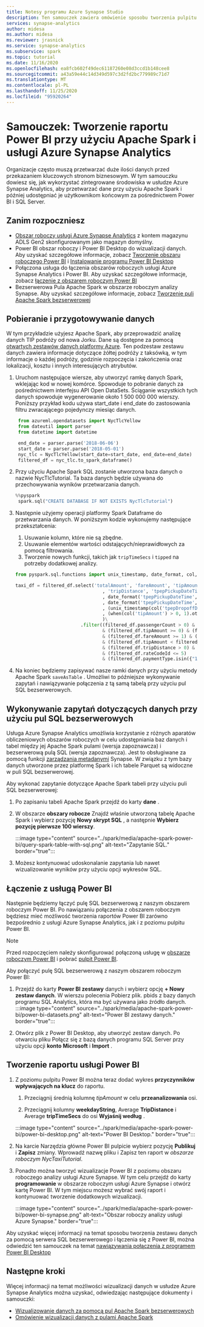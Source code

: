 ```yaml
---
title: Notesy programu Azure Synapse Studio
description: Ten samouczek zawiera omówienie sposobu tworzenia pulpitu nawigacyjnego Power BI przy użyciu Apache Spark i puli SQL bezserwerowej.
services: synapse-analytics
author: midesa
ms.author: midesa
ms.reviewer: jrasnick
ms.service: synapse-analytics
ms.subservice: spark
ms.topic: tutorial
ms.date: 11/16/2020
ms.openlocfilehash: ea8fcb602f49dec61187260e08d3ccd1b148cee8
ms.sourcegitcommit: a43a59e44c14d349d597c3d2fd2bc779989c71d7
ms.translationtype: MT
ms.contentlocale: pl-PL
ms.lasthandoff: 11/25/2020
ms.locfileid: "95920264"
---
```

# <a name="tutorial-create-a-power-bi-report-using-apache-spark-and-azure-synapse-analytics"></a>Samouczek: Tworzenie raportu Power BI przy użyciu Apache Spark i usługi Azure Synapse Analytics

Organizacje często muszą przetwarzać duże ilości danych przed przekazaniem kluczowych stronom biznesowym. W tym samouczku dowiesz się, jak wykorzystać zintegrowane środowiska w usłudze Azure Synapse Analytics, aby przetwarzać dane przy użyciu Apache Spark i później udostępniać je użytkownikom końcowym za pośrednictwem Power BI i SQL Server.

## <a name="before-you-begin"></a>Zanim rozpoczniesz
- [Obszar roboczy usługi Azure Synapse Analytics](../quickstart-create-workspace.md) z kontem magazynu ADLS Gen2 skonfigurowanym jako magazyn domyślny. 
- Power BI obszar roboczy i Power BI Desktop do wizualizacji danych. Aby uzyskać szczegółowe informacje, zobacz [Tworzenie obszaru roboczego Power BI](https://docs.microsoft.com/power-bi/service-create-the-new-workspaces) i [Instalowanie programu Power BI Desktop](https://powerbi.microsoft.com/downloads/)
- Połączona usługa do łączenia obszarów roboczych usługi Azure Synapse Analytics i Power BI. Aby uzyskać szczegółowe informacje, zobacz [łączenie z obszarem roboczym Power BI](../quickstart-power-bi.md)
- Bezserwerowa Pula Apache Spark w obszarze roboczym analizy Synapse. Aby uzyskać szczegółowe informacje, zobacz [Tworzenie puli Apache Spark bezserwerowej](../quickstart-create-apache-spark-pool-studio.md)
  
## <a name="download-and-prepare-the-data"></a>Pobieranie i przygotowywanie danych
W tym przykładzie użyjesz Apache Spark, aby przeprowadzić analizę danych TIP podróży od nowa Jorku. Dane są dostępne za pomocą [otwartych zestawów danych platformy Azure](https://azure.microsoft.com/services/open-datasets/catalog/nyc-taxi-limousine-commission-yellow-taxi-trip-records/). Ten podzestaw zestawu danych zawiera informacje dotyczące żółtej podróży z taksówką, w tym informacje o każdej podróży, godzinie rozpoczęcia i zakończenia oraz lokalizacji, kosztu i innych interesujących atrybutów.

1. Uruchom następujące wiersze, aby utworzyć ramkę danych Spark, wklejając kod w nowej komórce. Spowoduje to pobranie danych za pośrednictwem interfejsu API Open DataSets. Ściąganie wszystkich tych danych spowoduje wygenerowanie około 1 500 000 000 wierszy. Poniższy przykład kodu używa start_date i end_date do zastosowania filtru zwracającego pojedynczy miesiąc danych.
   
   ```python
    from azureml.opendatasets import NycTlcYellow
    from dateutil import parser
    from datetime import datetime

    end_date = parser.parse('2018-06-06')
    start_date = parser.parse('2018-05-01')
    nyc_tlc = NycTlcYellow(start_date=start_date, end_date=end_date)
    filtered_df = nyc_tlc.to_spark_dataframe()
   ```
2. Przy użyciu Apache Spark SQL zostanie utworzona baza danych o nazwie NycTlcTutorial. Ta baza danych będzie używana do przechowywania wyników przetwarzania danych.
   ```python
   %%pyspark
    spark.sql("CREATE DATABASE IF NOT EXISTS NycTlcTutorial")
   ```
3. Następnie użyjemy operacji platformy Spark Dataframe do przetwarzania danych. W poniższym kodzie wykonujemy następujące przekształcenia:
   1. Usuwanie kolumn, które nie są zbędne.
   2. Usuwanie elementów wartości odstających/nieprawidłowych za pomocą filtrowania.
   3. Tworzenie nowych funkcji, takich jak ```tripTimeSecs``` i ```tipped``` na potrzeby dodatkowej analizy.
    ```python
    from pyspark.sql.functions import unix_timestamp, date_format, col, when

    taxi_df = filtered_df.select('totalAmount', 'fareAmount', 'tipAmount', 'paymentType', 'rateCodeId', 'passengerCount'\
                                    , 'tripDistance', 'tpepPickupDateTime', 'tpepDropoffDateTime'\
                                    , date_format('tpepPickupDateTime', 'hh').alias('pickupHour')\
                                    , date_format('tpepPickupDateTime', 'EEEE').alias('weekdayString')\
                                    , (unix_timestamp(col('tpepDropoffDateTime')) - unix_timestamp(col('tpepPickupDateTime'))).alias('tripTimeSecs')\
                                    , (when(col('tipAmount') > 0, 1).otherwise(0)).alias('tipped')
                                    )\
                            .filter((filtered_df.passengerCount > 0) & (filtered_df.passengerCount < 8)\
                                    & (filtered_df.tipAmount >= 0) & (filtered_df.tipAmount <= 25)\
                                    & (filtered_df.fareAmount >= 1) & (filtered_df.fareAmount <= 250)\
                                    & (filtered_df.tipAmount < filtered_df.fareAmount)\
                                    & (filtered_df.tripDistance > 0) & (filtered_df.tripDistance <= 100)\
                                    & (filtered_df.rateCodeId <= 5)
                                    & (filtered_df.paymentType.isin({"1", "2"})))
    ```
4. Na koniec będziemy zapisywać nasze ramki danych przy użyciu metody Apache Spark ```saveAsTable``` . Umożliwi to późniejsze wykonywanie zapytań i nawiązywanie połączenia z tą samą tabelą przy użyciu pul SQL bezserwerowych.
   
## <a name="query-data-using-serverless-sql-pools"></a>Wykonywanie zapytań dotyczących danych przy użyciu pul SQL bezserwerowych
Usługa Azure Synapse Analytics umożliwia korzystanie z różnych aparatów obliczeniowych obszarów roboczych w celu udostępniania baz danych i tabel między jej Apache Spark pulami (wersja zapoznawcza) i bezserwerową pulą SQL (wersja zapoznawcza). Jest to obsługiwane za pomocą funkcji [zarządzania metadanymi](../metadata/overview.md) Synapse. W związku z tym bazy danych utworzone przez platformę Spark i ich tabele Parquet są widoczne w puli SQL bezserwerowej.

Aby wykonać zapytanie dotyczące Apache Spark tabeli przy użyciu puli SQL bezserwerowej:
   1. Po zapisaniu tabeli Apache Spark przejdź do karty **dane** .
   
   2. W obszarze **obszary robocze** Znajdź właśnie utworzoną tabelę Apache Spark i wybierz pozycję **Nowy skrypt SQL** , a następnie **Wybierz pozycję pierwsze 100 wierszy**. 
      
      :::image type="content" source="../spark/media/apache-spark-power-bi/query-spark-table-with-sql.png" alt-text="Zapytanie SQL." border="true":::

   3. Możesz kontynuować udoskonalanie zapytania lub nawet wizualizowanie wyników przy użyciu opcji wykresów SQL.

## <a name="connect-to-power-bi"></a>Łączenie z usługą Power BI
Następnie będziemy łączyć pulę SQL bezserwerową z naszym obszarem roboczym Power BI. Po nawiązaniu połączenia z obszarem roboczym będziesz mieć możliwość tworzenia raportów Power BI zarówno bezpośrednio z usługi Azure Synapse Analytics, jak i z poziomu pulpitu Power BI.

>[!Note]
> Przed rozpoczęciem należy skonfigurować połączoną usługę w [obszarze roboczym Power BI](../quickstart-power-bi.md) i pobrać [pulpit Power BI](https://docs.microsoft.com/power-bi/service-create-the-new-workspaces).  

Aby połączyć pulę SQL bezserwerową z naszym obszarem roboczym Power BI:

1.  Przejdź do karty **Power BI zestawy** danych i wybierz opcję **+ Nowy zestaw danych**. W wierszu polecenia Pobierz plik. pbids z bazy danych programu SQL Analytics, która ma być używana jako źródło danych. 
   :::image type="content" source="../spark/media/apache-spark-power-bi/power-bi-datasets.png" alt-text="Power BI zestawy danych." border="true":::

2.  Otwórz plik z Power BI Desktop, aby utworzyć zestaw danych. Po otwarciu pliku Połącz się z bazą danych programu SQL Server przy użyciu opcji **konto Microsoft** i **Import** . 
   

## <a name="create-a-power-bi-report"></a>Tworzenie raportu usługi Power BI
1. Z poziomu pulpitu Power BI można teraz dodać wykres **przyczynników wpływających na klucz** do raportu.
   
   1. Przeciągnij średnią kolumnę *tipAmount* w celu **przeanalizowania** osi.
   
   2. Przeciągnij kolumny **weekdayString**, Average **TripDistance** i Average **tripTimeSecs** do osi **Wyjaśnij według** . 
   
   :::image type="content" source="../spark/media/apache-spark-power-bi/power-bi-desktop.png" alt-text="Power BI Desktop." border="true":::

2. Na karcie Narzędzia główne Power BI pulpicie wybierz pozycję **Publikuj** i **Zapisz** zmiany. Wprowadź nazwę pliku i Zapisz ten raport w *obszarze roboczym NycTaxiTutorial*.
   
3. Ponadto można tworzyć wizualizacje Power BI z poziomu obszaru roboczego analizy usługi Azure Synapse. W tym celu przejdź do karty **programowanie** w obszarze roboczym usługi Azure Synapse i otwórz kartę Power BI. W tym miejscu możesz wybrać swój raport i kontynuować tworzenie dodatkowych wizualizacji. 
   
   :::image type="content" source="../spark/media/apache-spark-power-bi/power-bi-synapse.png" alt-text="Obszar roboczy analizy usługi Azure Synapse." border="true":::

Aby uzyskać więcej informacji na temat sposobu tworzenia zestawu danych za pomocą serwera SQL bezserwerowego i łączenia się z Power BI, można odwiedzić ten samouczek na temat [nawiązywania połączenia z programem Power BI Desktop](../../synapse-analytics/sql/tutorial-connect-power-bi-desktop.md)

## <a name="next-steps"></a>Następne kroki
Więcej informacji na temat możliwości wizualizacji danych w usłudze Azure Synapse Analytics można uzyskać, odwiedzając następujące dokumenty i samouczki:
   - [Wizualizowanie danych za pomocą pul Apache Spark bezserwerowych](../spark/apache-spark-data-visualization-tutorial.md)
   - [Omówienie wizualizacji danych z pulami Apache Spark](../spark/apache-spark-data-visualization.md)